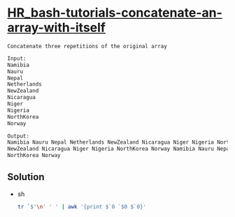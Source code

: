 # [HR_bash-tutorials-concatenate-an-array-with-itself](https://www.hackerrank.com/challenges/bash-tutorials-concatenate-an-array-with-itself)

```en
Concatenate three repetitions of the original array
```

```txt
Input:
Namibia
Nauru
Nepal
Netherlands
NewZealand
Nicaragua
Niger
Nigeria
NorthKorea
Norway

Output:
Namibia Nauru Nepal Netherlands NewZealand Nicaragua Niger Nigeria NorthKorea Norway Namibia Nauru Nepal Netherlands
NewZealand Nicaragua Niger Nigeria NorthKorea Norway Namibia Nauru Nepal Netherlands NewZealand Nicaragua Niger Nigeria
NorthKorea Norway
```

## Solution

* sh

  ```sh
  tr `$'\n' ' ' | awk '{print $`0 `$0 $`0}'
  ```
